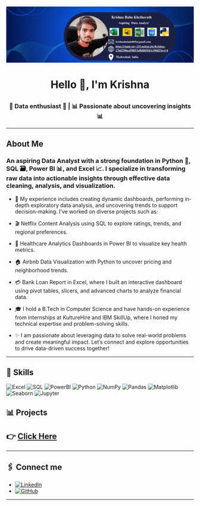 ![logo](https://github.com/KrishnaBabu-Khethavath/KrishnaBabu-Khethavath/blob/main/Banner%20logo.png)
<h1 align="center">Hello 👋, I'm Krishna  </h1>
<!-- <h2 align="center">Aspiring Data Analyst  </h2> -->
<!-- <p align="center">
  <img src="https://user-images.githubusercontent.com/55389276/140866485-8fb1c876-9a8f-4d6a-98dc-08c4981eaf70.gif" alt="coding" width="400"/>
</p> -->

## <h3 align="center">🌟 Data enthusiast 🌟 |  📊 Passionate about uncovering insights 📊</h3>

---
## About Me
###  An aspiring Data Analyst with a strong foundation in Python 🐍, SQL 🗃️, Power BI 📊, and Excel 📈. I specialize in transforming raw data into actionable insights through effective data cleaning, analysis, and visualization.

- 🚀 My experience includes creating dynamic dashboards, performing in-depth exploratory data analysis, and uncovering trends to support decision-making. I’ve worked on diverse projects such as:

- 🎬 Netflix Content Analysis using SQL to explore ratings, trends, and regional preferences.
- 🏥 Healthcare Analytics Dashboards in Power BI to visualize key health metrics.
- 🏠 Airbnb Data Visualization with Python to uncover pricing and neighborhood trends.
- 💳 Bank Loan Report in Excel, where I built an interactive dashboard using pivot tables, slicers, and advanced charts to analyze financial data.
- 🎓 I hold a B.Tech in Computer Science and have hands-on experience from internships at KultureHire and IBM SkillUp, where I honed my technical expertise and problem-solving skills.

- ✨ I am passionate about leveraging data to solve real-world problems and create meaningful impact. Let’s connect and explore opportunities to drive data-driven success together!


---

## 💼 Skills

![Excel](https://img.shields.io/badge/Excel-217346?style=for-the-badge&logo=microsoft-excel&logoColor=white)
![SQL](https://img.shields.io/badge/SQL-CC2927?style=for-the-badge&logo=microsoft-sql-server&logoColor=white)
![PowerBI](https://img.shields.io/badge/PowerBI-F2C811?style=for-the-badge&logo=power-bi&logoColor=black)
![Python](https://img.shields.io/badge/Python-3776AB?style=for-the-badge&logo=python&logoColor=white)
![NumPy](https://img.shields.io/badge/NumPy-013243?style=for-the-badge&logo=numpy&logoColor=white)
![Pandas](https://img.shields.io/badge/Pandas-150458?style=for-the-badge&logo=pandas&logoColor=white)
![Matplotlib](https://img.shields.io/badge/Matplotlib-02569B?style=for-the-badge&logo=Matplotlib&logoColor=white)
![Seaborn](https://img.shields.io/badge/Seaborn-3776AB?style=for-the-badge&logo=Seaborn&logoColor=white)
![Jupyter](https://img.shields.io/badge/Jupyter-F37626?style=for-the-badge&logo=jupyter&logoColor=white)

## 📊 Projects 
## 👉 [Click Here](https://github.com/KrishnaBabu-Khethavath?tab=repositories)


---

## 🖇️ Connect me 
-  [![LinkedIn](https://img.shields.io/badge/LinkedIn-0A66C2?style=for-the-badge&logo=linkedin&logoColor=white)](https://www.linkedin.com/in/krishnababu69/)
-  [![GitHub](https://img.shields.io/badge/GitHub-181717?style=for-the-badge&logo=github&logoColor=white)](https://github.com/KrishnaBabu-Khethavath)
---
